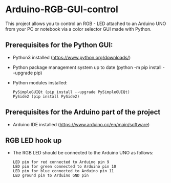 # Arduino-RGB-GUI-control
This project allows you to control an RGB - LED attached to an Arduino UNO from your PC or notebook via a color selector GUI made with Python.

## Prerequisites for the Python GUI:


* Python3 installed (https://www.python.org/downloads/)

* Python package management system up to date (python -m pip install --upgrade pip)

* Python modules installed:

      PySimpleGUIQt (pip install --upgrade PySimpleGUIQt)
      PySide2 (pip install PySide2)


## Prerequisites for the Arduino part of the project

* Arduino IDE installed (https://www.arduino.cc/en/main/software)

## RGB LED hook up

* The RGB LED should be connected to the Arduino UNO as follows:

      LED pin for red connected to Arduino pin 9
      LED pin for green connected to Arduino pin 10
      LED pin for blue connected to Arduino pin 11
      LED ground pin to Arduino GND pin 
